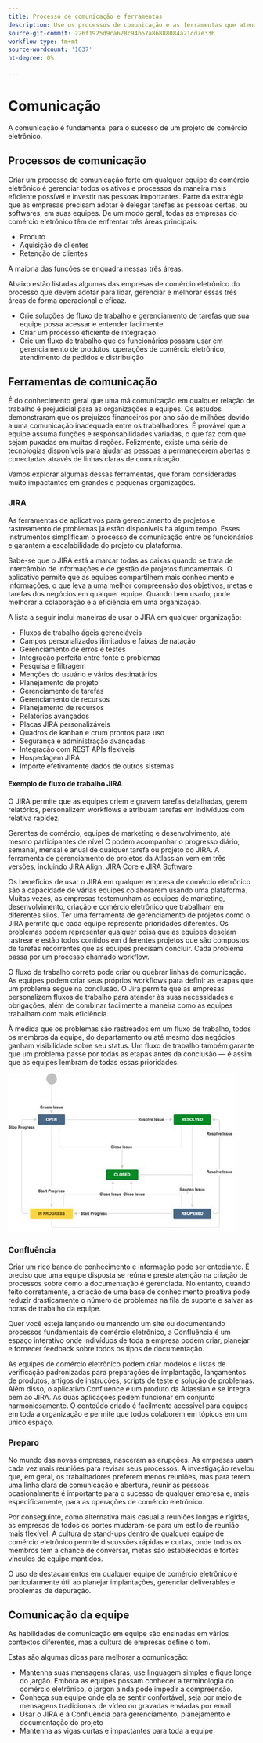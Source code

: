 ```yaml
---
title: Processo de comunicação e ferramentas
description: Use os processos de comunicação e as ferramentas que atendem às necessidades da sua equipe de comércio eletrônico.
source-git-commit: 226f1925d9ca628c94b67a86888084a21cd7e336
workflow-type: tm+mt
source-wordcount: '1037'
ht-degree: 0%

---
```



# Comunicação

A comunicação é fundamental para o sucesso de um projeto de comércio eletrônico.

## Processos de comunicação

Criar um processo de comunicação forte em qualquer equipe de comércio eletrônico é gerenciar todos os ativos e processos da maneira mais eficiente possível e investir nas pessoas importantes. Parte da estratégia que as empresas precisam adotar é delegar tarefas às pessoas certas, ou softwares, em suas equipes. De um modo geral, todas as empresas do comércio eletrônico têm de enfrentar três áreas principais:

- Produto
- Aquisição de clientes
- Retenção de clientes

A maioria das funções se enquadra nessas três áreas.

Abaixo estão listadas algumas das empresas de comércio eletrônico do processo que devem adotar para lidar, gerenciar e melhorar essas três áreas de forma operacional e eficaz.

- Crie soluções de fluxo de trabalho e gerenciamento de tarefas que sua equipe possa acessar e entender facilmente
- Criar um processo eficiente de integração
- Crie um fluxo de trabalho que os funcionários possam usar em gerenciamento de produtos, operações de comércio eletrônico, atendimento de pedidos e distribuição

## Ferramentas de comunicação

É do conhecimento geral que uma má comunicação em qualquer relação de trabalho é prejudicial para as organizações e equipes. Os estudos demonstraram que os prejuízos financeiros por ano são de milhões devido a uma comunicação inadequada entre os trabalhadores. É provável que a equipe assuma funções e responsabilidades variadas, o que faz com que sejam puxadas em muitas direções. Felizmente, existe uma série de tecnologias disponíveis para ajudar as pessoas a permanecerem abertas e conectadas através de linhas claras de comunicação.

Vamos explorar algumas dessas ferramentas, que foram consideradas muito impactantes em grandes e pequenas organizações.

### JIRA

As ferramentas de aplicativos para gerenciamento de projetos e rastreamento de problemas já estão disponíveis há algum tempo. Esses instrumentos simplificam o processo de comunicação entre os funcionários e garantem a escalabilidade do projeto ou plataforma.

Sabe-se que o JIRA está a marcar todas as caixas quando se trata de intercâmbio de informações e de gestão de projetos fundamentais. O aplicativo permite que as equipes compartilhem mais conhecimento e informações, o que leva a uma melhor compreensão dos objetivos, metas e tarefas dos negócios em qualquer equipe. Quando bem usado, pode melhorar a colaboração e a eficiência em uma organização.

A lista a seguir inclui maneiras de usar o JIRA em qualquer organização:

- Fluxos de trabalho ágeis gerenciáveis
- Campos personalizados ilimitados e faixas de natação
- Gerenciamento de erros e testes
- Integração perfeita entre fonte e problemas
- Pesquisa e filtragem
- Menções do usuário e vários destinatários
- Planejamento de projeto
- Gerenciamento de tarefas
- Gerenciamento de recursos
- Planejamento de recursos
- Relatórios avançados
- Placas JIRA personalizáveis
- Quadros de kanban e crum prontos para uso
- Segurança e administração avançadas
- Integração com REST APIs flexíveis
- Hospedagem JIRA
- Importe efetivamente dados de outros sistemas

#### Exemplo de fluxo de trabalho JIRA

O JIRA permite que as equipes criem e gravem tarefas detalhadas, gerem relatórios, personalizem workflows e atribuam tarefas em indivíduos com relativa rapidez.

Gerentes de comércio, equipes de marketing e desenvolvimento, até mesmo participantes de nível C podem acompanhar o progresso diário, semanal, mensal e anual de qualquer tarefa ou projeto do JIRA. A ferramenta de gerenciamento de projetos da Atlassian vem em três versões, incluindo JIRA Align, JIRA Core e JIRA Software.

Os benefícios de usar o JIRA em qualquer empresa de comércio eletrônico são a capacidade de várias equipes colaborarem usando uma plataforma. Muitas vezes, as empresas testemunham as equipes de marketing, desenvolvimento, criação e comércio eletrônico que trabalham em diferentes silos. Ter uma ferramenta de gerenciamento de projetos como o JIRA permite que cada equipe represente prioridades diferentes. Os problemas podem representar qualquer coisa que as equipes desejam rastrear e estão todos contidos em diferentes projetos que são compostos de tarefas recorrentes que as equipes precisam concluir. Cada problema passa por um processo chamado workflow.

O fluxo de trabalho correto pode criar ou quebrar linhas de comunicação. As equipes podem criar seus próprios workflows para definir as etapas que um problema segue na conclusão. O Jira permite que as empresas personalizem fluxos de trabalho para atender às suas necessidades e obrigações, além de combinar facilmente a maneira como as equipes trabalham com mais eficiência.

À medida que os problemas são rastreados em um fluxo de trabalho, todos os membros da equipe, do departamento ou até mesmo dos negócios ganham visibilidade sobre seu status. Um fluxo de trabalho também garante que um problema passe por todas as etapas antes da conclusão — é assim que as equipes lembram de todas essas prioridades.

![Diagrama de exemplo do fluxo de trabalho JIRA](../../assets/playbooks/jira-workflow-example.png)

### Confluência

Criar um rico banco de conhecimento e informação pode ser entediante. É preciso que uma equipe disposta se reúna e preste atenção na criação de processos sobre como a documentação é gerenciada. No entanto, quando feito corretamente, a criação de uma base de conhecimento proativa pode reduzir drasticamente o número de problemas na fila de suporte e salvar as horas de trabalho da equipe.

Quer você esteja lançando ou mantendo um site ou documentando processos fundamentais de comércio eletrônico, a Confluência é um espaço interativo onde indivíduos de toda a empresa podem criar, planejar e fornecer feedback sobre todos os tipos de documentação.

As equipes de comércio eletrônico podem criar modelos e listas de verificação padronizadas para preparações de implantação, lançamentos de produtos, artigos de instruções, scripts de teste e solução de problemas. Além disso, o aplicativo Confluence é um produto da Atlassian e se integra bem ao JIRA. As duas aplicações podem funcionar em conjunto harmoniosamente. O conteúdo criado é facilmente acessível para equipes em toda a organização e permite que todos colaborem em tópicos em um único espaço.

### Preparo

No mundo das novas empresas, nasceram as erupções. As empresas usam cada vez mais reuniões para revisar seus processos. A investigação revelou que, em geral, os trabalhadores preferem menos reuniões, mas para terem uma linha clara de comunicação e abertura, reunir as pessoas ocasionalmente é importante para o sucesso de qualquer empresa e, mais especificamente, para as operações de comércio eletrônico.

Por conseguinte, como alternativa mais casual a reuniões longas e rígidas, as empresas de todos os portes mudaram-se para um estilo de reunião mais flexível. A cultura de stand-ups dentro de qualquer equipe de comércio eletrônico permite discussões rápidas e curtas, onde todos os membros têm a chance de conversar, metas são estabelecidas e fortes vínculos de equipe mantidos.

O uso de destacamentos em qualquer equipe de comércio eletrônico é particularmente útil ao planejar implantações, gerenciar deliverables e problemas de depuração.

## Comunicação da equipe

As habilidades de comunicação em equipe são ensinadas em vários contextos diferentes, mas a cultura de empresas define o tom.

Estas são algumas dicas para melhorar a comunicação:

- Mantenha suas mensagens claras, use linguagem simples e fique longe do jargão. Embora as equipes possam conhecer a terminologia do comércio eletrônico, o jargon ainda pode impedir a compreensão.
- Conheça sua equipe onde ela se sentir confortável, seja por meio de mensagens tradicionais de vídeo ou gravadas enviadas por email.
- Usar o JIRA e a Confluência para gerenciamento, planejamento e documentação do projeto
- Mantenha as vigas curtas e impactantes para toda a equipe
